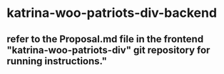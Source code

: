 # katrina-woo-patriots-div-backend

## refer to the Proposal.md file in the frontend "katrina-woo-patriots-div" git repository for running instructions."